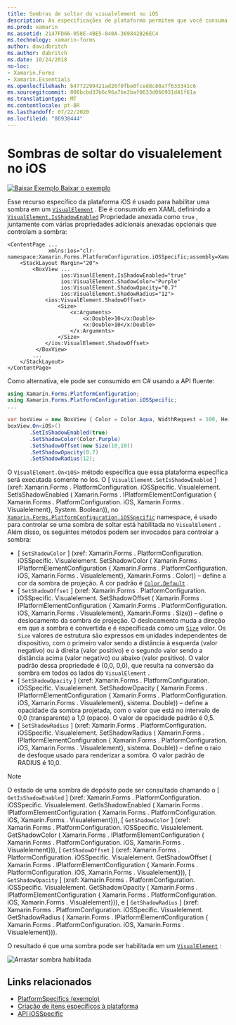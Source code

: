 ```yaml
---
title: Sombras de soltar do visualelement no iOS
description: As especificações de plataforma permitem que você consuma a funcionalidade que só está disponível em uma plataforma específica, sem implementar renderizadores ou efeitos personalizados. Este artigo explica como consumir a plataforma específica do iOS que habilita uma sombra em um Visualelement.
ms.prod: xamarin
ms.assetid: 2147FD66-058E-4BE5-840A-369842B26EC4
ms.technology: xamarin-forms
author: davidbritch
ms.author: dabritch
ms.date: 10/24/2018
no-loc:
- Xamarin.Forms
- Xamarin.Essentials
ms.openlocfilehash: b4772299421ad26f0fbe0fced8c80a7f633341c6
ms.sourcegitcommit: 008bcbd37b6c96a7be2baf0633d066931d41f61a
ms.translationtype: MT
ms.contentlocale: pt-BR
ms.lasthandoff: 07/22/2020
ms.locfileid: "86938444"
---
```

# <a name="visualelement-drop-shadows-on-ios"></a>Sombras de soltar do visualelement no iOS

[![Baixar Exemplo](~/media/shared/download.png) Baixar o exemplo](https://docs.microsoft.com/samples/xamarin/xamarin-forms-samples/userinterface-platformspecifics)

Esse recurso específico da plataforma iOS é usado para habilitar uma sombra em um [`VisualElement`](xref:Xamarin.Forms.VisualElement) . Ele é consumido em XAML definindo a [`VisualElement.IsShadowEnabled`](xref:Xamarin.Forms.PlatformConfiguration.iOSSpecific.VisualElement.IsShadowEnabledProperty) Propriedade anexada como `true` , juntamente com várias propriedades adicionais anexadas opcionais que controlam a sombra:

```xaml
<ContentPage ...
             xmlns:ios="clr-namespace:Xamarin.Forms.PlatformConfiguration.iOSSpecific;assembly=Xamarin.Forms.Core">
    <StackLayout Margin="20">
        <BoxView ...
                 ios:VisualElement.IsShadowEnabled="true"
                 ios:VisualElement.ShadowColor="Purple"
                 ios:VisualElement.ShadowOpacity="0.7"
                 ios:VisualElement.ShadowRadius="12">
            <ios:VisualElement.ShadowOffset>
                <Size>
                    <x:Arguments>
                        <x:Double>10</x:Double>
                        <x:Double>10</x:Double>
                    </x:Arguments>
                </Size>
            </ios:VisualElement.ShadowOffset>
         </BoxView>
        ...
    </StackLayout>
</ContentPage>
```

Como alternativa, ele pode ser consumido em C# usando a API fluente:

```csharp
using Xamarin.Forms.PlatformConfiguration;
using Xamarin.Forms.PlatformConfiguration.iOSSpecific;
...

var boxView = new BoxView { Color = Color.Aqua, WidthRequest = 100, HeightRequest = 100 };
boxView.On<iOS>()
       .SetIsShadowEnabled(true)
       .SetShadowColor(Color.Purple)
       .SetShadowOffset(new Size(10,10))
       .SetShadowOpacity(0.7)
       .SetShadowRadius(12);
```

O `VisualElement.On<iOS>` método especifica que essa plataforma específica será executada somente no Ios. O [ `VisualElement.SetIsShadowEnabled` ] (xref: Xamarin.Forms . PlatformConfiguration. iOSSpecific. Visualelement. SetIsShadowEnabled ( Xamarin.Forms . IPlatformElementConfiguration { Xamarin.Forms . PlatformConfiguration. iOS, Xamarin.Forms . Visualelement}, System. Boolean)), no [`Xamarin.Forms.PlatformConfiguration.iOSSpecific`](xref:Xamarin.Forms.PlatformConfiguration.iOSSpecific) namespace, é usado para controlar se uma sombra de soltar está habilitada no `VisualElement` . Além disso, os seguintes métodos podem ser invocados para controlar a sombra:

- [ `SetShadowColor` ] (xref: Xamarin.Forms . PlatformConfiguration. iOSSpecific. Visualelement. SetShadowColor ( Xamarin.Forms . IPlatformElementConfiguration { Xamarin.Forms . PlatformConfiguration. iOS, Xamarin.Forms . Visualelement}, Xamarin.Forms . Color)) – define a cor da sombra de projeção. A cor padrão é [`Color.Default`](xref:Xamarin.Forms.Color.Default*) .
- [ `SetShadowOffset` ] (xref: Xamarin.Forms . PlatformConfiguration. iOSSpecific. Visualelement. SetShadowOffset ( Xamarin.Forms . IPlatformElementConfiguration { Xamarin.Forms . PlatformConfiguration. iOS, Xamarin.Forms . Visualelement}, Xamarin.Forms . Size)) – define o deslocamento da sombra de projeção. O deslocamento muda a direção em que a sombra é convertida e é especificada como um [`Size`](xref:Xamarin.Forms.Size) valor. Os `Size` valores de estrutura são expressos em unidades independentes de dispositivo, com o primeiro valor sendo a distância à esquerda (valor negativo) ou à direita (valor positivo) e o segundo valor sendo a distância acima (valor negativo) ou abaixo (valor positivo). O valor padrão dessa propriedade é (0,0, 0,0), que resulta na conversão da sombra em todos os lados do `VisualElement` .
- [ `SetShadowOpacity` ] (xref: Xamarin.Forms . PlatformConfiguration. iOSSpecific. Visualelement. SetShadowOpacity ( Xamarin.Forms . IPlatformElementConfiguration { Xamarin.Forms . PlatformConfiguration. iOS, Xamarin.Forms . Visualelement}, sistema. Double)) – define a opacidade da sombra projetada, com o valor que está no intervalo de 0,0 (transparente) a 1,0 (opaco). O valor de opacidade padrão é 0,5.
- [ `SetShadowRadius` ] (xref: Xamarin.Forms . PlatformConfiguration. iOSSpecific. Visualelement. SetShadowRadius ( Xamarin.Forms . IPlatformElementConfiguration { Xamarin.Forms . PlatformConfiguration. iOS, Xamarin.Forms . Visualelement}, sistema. Double)) – define o raio de desfoque usado para renderizar a sombra. O valor padrão de RADIUS é 10,0.

> [!NOTE]
> O estado de uma sombra de depósito pode ser consultado chamando o [ `GetIsShadowEnabled` ] (xref: Xamarin.Forms . PlatformConfiguration. iOSSpecific. Visualelement. GetIsShadowEnabled ( Xamarin.Forms . IPlatformElementConfiguration { Xamarin.Forms . PlatformConfiguration. iOS, Xamarin.Forms . Visualelement})), [ `GetShadowColor` ] (xref: Xamarin.Forms . PlatformConfiguration. iOSSpecific. Visualelement. GetShadowColor ( Xamarin.Forms . IPlatformElementConfiguration { Xamarin.Forms . PlatformConfiguration. iOS, Xamarin.Forms . Visualelement})), [ `GetShadowOffset` ] (xref: Xamarin.Forms . PlatformConfiguration. iOSSpecific. Visualelement. GetShadowOffset ( Xamarin.Forms . IPlatformElementConfiguration { Xamarin.Forms . PlatformConfiguration. iOS, Xamarin.Forms . Visualelement})), [ `GetShadowOpacity` ] (xref: Xamarin.Forms . PlatformConfiguration. iOSSpecific. Visualelement. GetShadowOpacity ( Xamarin.Forms . IPlatformElementConfiguration { Xamarin.Forms . PlatformConfiguration. iOS, Xamarin.Forms . Visualelement})), e [ `GetShadowRadius` ] (xref: Xamarin.Forms . PlatformConfiguration. iOSSpecific. Visualelement. GetShadowRadius ( Xamarin.Forms . IPlatformElementConfiguration { Xamarin.Forms . PlatformConfiguration. iOS, Xamarin.Forms . Visualelement})).

O resultado é que uma sombra pode ser habilitada em um [`VisualElement`](xref:Xamarin.Forms.VisualElement) :

![Arrastar sombra habilitada](drop-shadow-images/drop-shadow.png)

## <a name="related-links"></a>Links relacionados

- [PlatformSpecifics (exemplo)](https://docs.microsoft.com/samples/xamarin/xamarin-forms-samples/userinterface-platformspecifics)
- [Criação de itens específicos à plataforma](~/xamarin-forms/platform/platform-specifics/index.md#creating-platform-specifics)
- [API iOSSpecific](xref:Xamarin.Forms.PlatformConfiguration.iOSSpecific)
